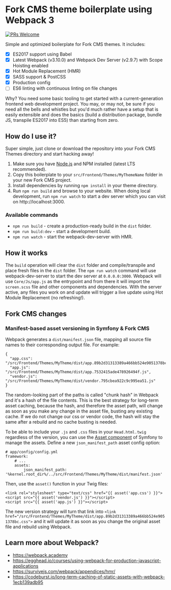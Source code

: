 # Fork CMS theme boilerplate using Webpack 3
[![PRs Welcome](https://img.shields.io/badge/PRs-welcome-brightgreen.svg?style=flat-square)](http://makeapullrequest.com)

Simple and optimized boilerplate for Fork CMS themes. It includes:

- [x] ES2017 support using Babel
- [x] Latest Webpack (v3.10.0) and Webpack Dev Server (v2.9.7) with Scope Hoisting enabled
- [x] Hot Module Replacement (HMR)
- [x] SASS support & PostCSS
- [x] Production config
- [ ] ES6 linting with continuous linting on file changes

Why? You need some basic tooling to get started with a current-generation frontend web development project. You may,
or may not, be sure if you need all the bells and whistles but you'd much rather have a setup that is easily extensible
and does the basics (build a distribution package, bundle JS, transpile ES2017 into ES5) than starting from zero.

## How do I use it?
Super simple, just clone or download the repository into your Fork CMS Themes directory and start hacking away!

1. Make sure you have [Node.js](https://nodejs.org/) and NPM installed (latest LTS recommended).
2. Copy this boilerplate to your `src/Frontend/Themes/MyThemeName` folder in your new Fork CMS project.
3. Install dependencies by running `npm install` in your theme directory.
4. Run `npm run build` and browse to your website. When doing local development, run `npm run watch` to start a dev server which you can visit on http://localhost:3000.

### Available commands
* `npm run build` - create a production-ready build in the `dist` folder.
* `npm run build:dev` - start a development build.
* `npm run watch` - start the webpack-dev-server with HMR.

## How it works
The `build` operation will clear the `dist` folder and compile/transpile and place fresh files in the `dist` folder.
The `npm run watch` command will use webpack-dev-server to start the dev server at `0.0.0.0:3000`. Webpack will use
`Core/Js/app.js` as the entrypoint and from there it will import the `screen.scss` file and other components and dependencies. With the server active, any files you work on and update will trigger a live update using Hot Module Replacement (no refreshing!).

## Fork CMS changes
### Manifest-based asset versioning in Symfony & Fork CMS
Webpack generates a `dist/manifest.json` file, mapping all source file names to their corresponding output file. For example:

```
{
  "app.css": "/src/Frontend/Themes/MyTheme/dist/app.89b2d31313389a466bb524e9051378bc.css",
  "app.js": "/src/Frontend/Themes/MyTheme/dist/app.7532415ade478926494f.js",
  "vendor.js": "/src/Frontend/Themes/MyTheme/dist/vendor.795cbea922c9c995ea51.js"
}
```

The random-looking part of the paths is called "chunk hash" in Webpack and it's a hash of the file contents.
This is the best strategy for long-term asset caching, because the hash, and therefore the asset path, will change
as soon as you make any change in the asset file, busting any existing cache. If we do not change our css or vendor code,
the hash will stay the same after a rebuild and no cache busting is needed.

To be able to include your `.js` and `.css` files in your `Head.html.twig` regardless of the version, you can use the
[Asset component](https://symfony.com/components/Asset) of Symfony to manage the assets. Define a new `json_manifest_path`
asset config option:

```
# app/config/config.yml
framework:
    # ...
    assets:
        json_manifest_path: '%kernel.root_dir%/../src/Frontend/Themes/MyTheme/dist/manifest.json'
```

Then, use the `asset()` function in your Twig files:

```
<link rel="stylesheet" type="text/css" href="{{ asset('app.css') }}">
<script src="{{ asset('vendor.js') }}"></script>
<script src="{{ asset('app.js') }}"></script>
```

The new version strategy will turn that link into `<link href="/src/Frontend/Themes/MyTheme/dist/app.89b2d31313389a466bb524e9051378bc.css">` and it will update it as soon as you change the original asset file and rebuild using Webpack.

## Learn more about Webpack?
* https://webpack.academy
* https://egghead.io/courses/using-webpack-for-production-javascript-applications
* https://survivejs.com/webpack/appendices/hmr/
* https://codeburst.io/long-term-caching-of-static-assets-with-webpack-1ecb139adb95
